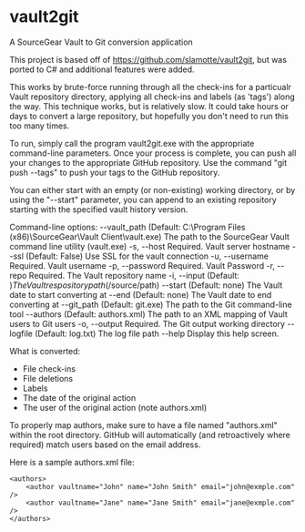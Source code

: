 # vault2git
A SourceGear Vault to Git conversion application

This project is based off of https://github.com/slamotte/vault2git, but was ported to C# and additional features were added.

This works by brute-force running through all the check-ins for a particualr Vault repository directory, applying all check-ins and labels (as 'tags') along the way.  This technique works, but is relatively slow.  It could take hours or days to convert a large repository, but hopefully you don't need to run this too many times.

To run, simply call the program vault2git.exe with the appropriate command-line parameters.  Once your process is complete, you can push all your changes to the appropriate GitHub repository.  Use the command "git push --tags" to push your tags to the GitHub repository.

You can either start with an empty (or non-existing) working directory, or by using the "--start" parameter, you can append to an existing repository starting with the specified vault history version.

Command-line options:
  --vault_path      (Default: C:\Program Files (x86)\SourceGear\Vault
                    Client\vault.exe) The path to the SourceGear Vault command
                    line utility (vault.exe)
  -s, --host        Required. Vault server hostname
  --ssl             (Default: False) Use SSL for the vault connection
  -u, --username    Required. Vault username
  -p, --password    Required. Vault Password
  -r, --repo        Required. The Vault repository name
  -i, --input       (Default: $) The Vault respository path ($/source/path)
  --start           (Default: none) The Vault date to start converting at
  --end             (Default: none) The Vault date to end converting at
  --git_path        (Default: git.exe) The path to the Git command-line tool
  --authors         (Default: authors.xml) The path to an XML mapping of Vault
                    users to Git users
  -o, --output      Required. The Git output working directory
  --logfile         (Default: log.txt) The log file path
  --help            Display this help screen.

  What is converted:
  - File check-ins
  - File deletions
  - Labels
  - The date of the original action
  - The user of the original action (note authors.xml)

To properly map authors, make sure to have a file named "authors.xml" within the root directory.  GitHub will automatically (and retroactively where required) match users based on the email address.

Here is a sample authors.xml file:
```
<authors>
    <author vaultname="John" name="John Smith" email="john@exmple.com" />
    <author vaultname="Jane" name="Jane Smith" email="jane@exmple.com" />
</authors>
```
